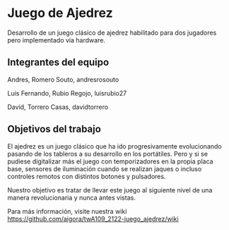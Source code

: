 # Juego de Ajedrez

Desarrollo de un juego clásico de ajedrez habilitado para dos jugadores pero implementado vía hardware. 

## Integrantes del equipo
Andres, Romero Souto, andresrosouto 

Luis Fernando, Rubio Regojo, luisrubio27

David, Torrero Casas, davidtorrero


## Objetivos del trabajo

El ajedrez es un juego clásico que ha ido progresivamente evolucionando pasando de los tableros a su desarrollo en los portátiles. Pero y si se pudiese digitalizar más el juego con temporizadores en la propia placa base, sensores de iluminación cuando se realizan jaques  o incluso controles remotos con distintos botones y pulsadores.

Nuestro objetivo es tratar de llevar este juego al siguiente nivel de una manera revolucionaria y nunca antes vistas. 

Para más información, visite nuestra wiki https://github.com/aigora/twA109_2122-juego_ajedrez/wiki
